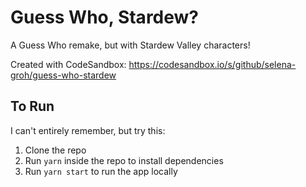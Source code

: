 # Guess Who, Stardew?

A Guess Who remake, but with Stardew Valley characters!

Created with CodeSandbox: https://codesandbox.io/s/github/selena-groh/guess-who-stardew

## To Run
I can't entirely remember, but try this:
1. Clone the repo
2. Run `yarn` inside the repo to install dependencies
3. Run `yarn start` to run the app locally
